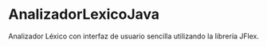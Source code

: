 # AnalizadorLexicoJava
Analizador Léxico con interfaz de usuario sencilla utilizando la librería JFlex.
